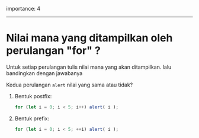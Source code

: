 importance: 4

---

# Nilai mana yang ditampilkan oleh perulangan "for" ?

Untuk setiap perulangan tulis nilai mana yang akan ditampilkan. lalu bandingkan dengan jawabanya

Kedua perulangan `alert` nilai yang sama atau tidak?

1. Bentuk postfix:

    ```js
    for (let i = 0; i < 5; i++) alert( i );
    ```
2. Bentuk prefix:

    ```js
    for (let i = 0; i < 5; ++i) alert( i );
    ```
